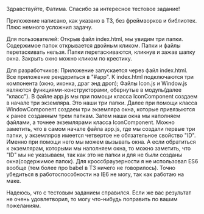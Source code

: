 Здравствуйте, Фатима.
Спасибо за интересное тестовое задание!

Приложение написано, как указано в ТЗ, без фреймворков и библиотек. Плюс немного усложнил задачу.

Для пользователей:
Открыв файл index.html, мы увидим три папки.
Содержимое папок открывается двойным кликом.
Папки и файлы перетаскивать нельзя.
Папки перетаскиваются, кликнув и зажав шапку окна.
Закрыть окно можно кликом по крестику.

Для разработчиков:
Приложение запускается через файл index.html.
Все приложение рендериться в "#app".
К index.html подключаются три компонента (окно, иконка, драг энд дроп);
Файлы Icon.js и Window.js являются функциями-конструкторами, обернутые в модуль(далее "класс").
В файле app.js мы при помощи класса IconComponent создаем в начале три экземляра. Это наши три папки.
Далее при помощи класса WindowComponent создаем три экземляра окна, которые привязыются к ранее созданным трем папкам.
Затем наши окна мы наполняем файлами, а точнее экземлярами класса IconComponent. 
Можно заметить, что в самом начале файла app.js, где мы создали первые три папки, у экземляров имеется четвертое не обязательное свойство "ID". Именно при помощи него мы можем вызывать окна. А если обратиться к экземлярам, которыми мы наполняем окна, то можно заметить, что "ID" мы не указываем, так как это не папки и для не были созданы окна(содержимое папок).
Для кроссбраузерности я не использовал ES6 вообще (тем более про babel в ТЗ ничего не говорилось).
Точно убедиться в работоспособности на IE6 не могу, так как работаю на маке.

Надеюсь, что с тестовым заданием справился. Если же вас результат не очень удовлетворил, то могу что-нибудь поправить по вашим пожеланиям.
